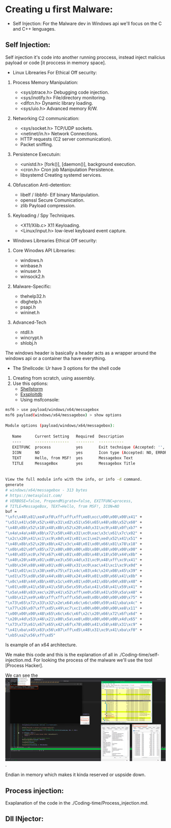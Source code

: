 # Creating u first Malware:

- Self Injection: For the Malware dev in Windows api we'll focus on the C and C++ lenguages.

## Self Injection:
Self injection it's code into another running proccess, instead inject malicius payload or code [it proccess in memory space].

- Linux Librearies For Ethical Off security:

1. Process Memory Manipulation:
    - <sys/ptrace.h> Debugging code injection.
    - <sys/inotify.h> File/directory monitoring.
    - <dlfcn.h> Dynamic library loading.
    - <sys/uio.h> Advanced memory R/W.

2. Networking C2 communication:
    - <sys/socket.h> TCP/UDP sockets.
    - <netinet/in.h> Network Connections.
    - <libcurl> HTTP requests (C2 server communication).
    - <libpcap> Packet sniffing.

3. Persistence Executuin:
    - <unistd.h> [fork()], [daemon()], background execution.
    - <cron.h> Cron job Manipulation Persistence.
    - libsystemd Creating systemd services.

4. Obfuscation Anti-detention:
    - libelf / libbfd- Elf binary Manipulation.
    - openssl Secure Comunication.
    - zlib Payload compression.

5. Keyloading / Spy Techniques.
    - <X11/Xlib.c> X11 Keyloading.
    - <Linux/input.h> low-level keyboard event capture.


- Windows Librearies Ethical Off security:

1. Core Winodws API Librearies:
    - windows.h
    - winbase.h
    - winuser.h
    - winsock2.h

2. Malware-Specific:
    - thehelp32.h
    - dbghelp.h
    - psapi.h
    - wininet.h

3. Advanced-Tech
    - ntdll.h
    - wincrypt.h
    - shlobj.h


The windows header is basically a header acts as a wrapper around the windows api or a container tha have everything.

- The Shellcode: Ur have 3 options for the shell code
1. Creating from scratch, using assembly.
2. Use this options:
    - [Shellstorm](https://shell-storm.org/shellcode/index.html)
    - [Exsploitdb](https://www.exploit-db.com/shellcodes)
    - Using msfconsole:
```sh
msf6 > use payload/windows/x64/messagebox
msf6 payload(windows/x64/messagebox) > show options

Module options (payload/windows/x64/messagebox):

   Name      Current Setting   Required  Description
   ----      ---------------   --------  -----------
   EXITFUNC  process           yes       Exit technique (Accepted: '', seh, thread, process, none)
   ICON      NO                yes       Icon type (Accepted: NO, ERROR, INFORMATION, WARNING, QUESTION)
   TEXT      Hello, from MSF!  yes       Messagebox Text
   TITLE     MessageBox        yes       Messagebox Title


View the full module info with the info, or info -d command.
generate
# windows/x64/messagebox - 313 bytes
# https://metasploit.com/
# VERBOSE=false, PrependMigrate=false, EXITFUNC=process,
# TITLE=MessageBox, TEXT=Hello, from MSF!, ICON=NO
buf =
"\xfc\x48\x81\xe4\xf0\xff\xff\xff\xe8\xcc\x00\x00\x00\x41" +
"\x51\x41\x50\x52\x48\x31\xd2\x51\x56\x65\x48\x8b\x52\x60" +
"\x48\x8b\x52\x18\x48\x8b\x52\x20\x4d\x31\xc9\x48\x0f\xb7" +
"\x4a\x4a\x48\x8b\x72\x50\x48\x31\xc0\xac\x3c\x61\x7c\x02" +
"\x2c\x20\x41\xc1\xc9\x0d\x41\x01\xc1\xe2\xed\x52\x41\x51" +
"\x48\x8b\x52\x20\x8b\x42\x3c\x48\x01\xd0\x66\x81\x78\x18" +
"\x0b\x02\x0f\x85\x72\x00\x00\x00\x8b\x80\x88\x00\x00\x00" +
"\x48\x85\xc0\x74\x67\x48\x01\xd0\x8b\x48\x18\x50\x44\x8b" +
"\x40\x20\x49\x01\xd0\xe3\x56\x4d\x31\xc9\x48\xff\xc9\x41" +
"\x8b\x34\x88\x48\x01\xd6\x48\x31\xc0\xac\x41\xc1\xc9\x0d" +
"\x41\x01\xc1\x38\xe0\x75\xf1\x4c\x03\x4c\x24\x08\x45\x39" +
"\xd1\x75\xd8\x58\x44\x8b\x40\x24\x49\x01\xd0\x66\x41\x8b" +
"\x0c\x48\x44\x8b\x40\x1c\x49\x01\xd0\x41\x8b\x04\x88\x48" +
"\x01\xd0\x41\x58\x41\x58\x5e\x59\x5a\x41\x58\x41\x59\x41" +
"\x5a\x48\x83\xec\x20\x41\x52\xff\xe0\x58\x41\x59\x5a\x48" +
"\x8b\x12\xe9\x4b\xff\xff\xff\x5d\xe8\x0b\x00\x00\x00\x75" +
"\x73\x65\x72\x33\x32\x2e\x64\x6c\x6c\x00\x59\x41\xba\x4c" +
"\x77\x26\x07\xff\xd5\x49\xc7\xc1\x00\x00\x00\x00\xe8\x11" +
"\x00\x00\x00\x48\x65\x6c\x6c\x6f\x2c\x20\x66\x72\x6f\x6d" +
"\x20\x4d\x53\x46\x21\x00\x5a\xe8\x0b\x00\x00\x00\x4d\x65" +
"\x73\x73\x61\x67\x65\x42\x6f\x78\x00\x41\x58\x48\x31\xc9" +
"\x41\xba\x45\x83\x56\x07\xff\xd5\x48\x31\xc9\x41\xba\xf0" +
"\xb5\xa2\x56\xff\xd5"

```
Is example of an x64 architecture.

We make this code and this is the explanation of all in ./Coding-time/self-injection.md. For looking the process of the malware we'll use the tool
[Process Hacker].

We can see the ![Properties](./IMG/Properties.png).

Endian in memory which makes it kinda reserved or uspside down.

## Process injection:
Exaplanation of the code in the ./Coding-time/Process_injection.md.

## Dll INjector:
